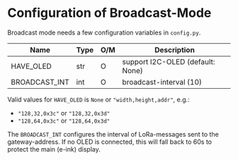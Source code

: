Configuration of Broadcast-Mode
===============================

Broadcast mode needs a few configuration variables in `config.py`.

| Name          | Type | O/M | Description                           |
|---------------|------|-----|---------------------------------------|
| HAVE_OLED     | str  |  O  | support I2C-OLED (default: None)      |
| BROADCAST_INT | int  |  O  | broadcast-interval (10)               |

Valid values for `HAVE_OLED` is `None` or `"width,height,addr"`, e.g.:

  - `"128,32,0x3c"` or `"128,32,0x3d"`
  - `"128,64,0x3c"` or `"128,64,0x3d"`

The `BROADCAST_INT` configures the interval of LoRa-messages sent to
the gateway-address. If no OLED is connected, this will fall back to
60s to protect the main (e-ink) display.
